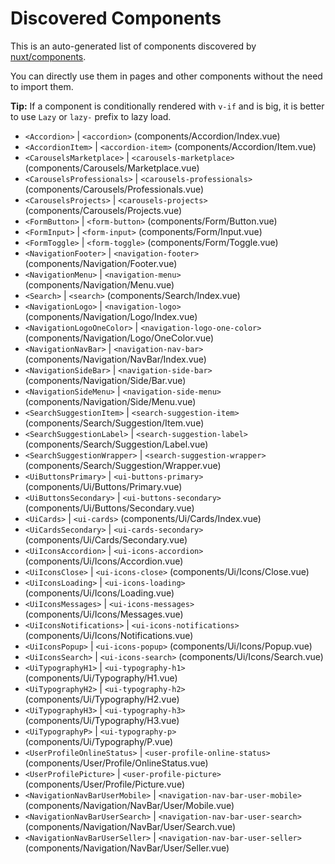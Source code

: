 # Discovered Components

This is an auto-generated list of components discovered by [nuxt/components](https://github.com/nuxt/components).

You can directly use them in pages and other components without the need to import them.

**Tip:** If a component is conditionally rendered with `v-if` and is big, it is better to use `Lazy` or `lazy-` prefix to lazy load.

- `<Accordion>` | `<accordion>` (components/Accordion/Index.vue)
- `<AccordionItem>` | `<accordion-item>` (components/Accordion/Item.vue)
- `<CarouselsMarketplace>` | `<carousels-marketplace>` (components/Carousels/Marketplace.vue)
- `<CarouselsProfessionals>` | `<carousels-professionals>` (components/Carousels/Professionals.vue)
- `<CarouselsProjects>` | `<carousels-projects>` (components/Carousels/Projects.vue)
- `<FormButton>` | `<form-button>` (components/Form/Button.vue)
- `<FormInput>` | `<form-input>` (components/Form/Input.vue)
- `<FormToggle>` | `<form-toggle>` (components/Form/Toggle.vue)
- `<NavigationFooter>` | `<navigation-footer>` (components/Navigation/Footer.vue)
- `<NavigationMenu>` | `<navigation-menu>` (components/Navigation/Menu.vue)
- `<Search>` | `<search>` (components/Search/Index.vue)
- `<NavigationLogo>` | `<navigation-logo>` (components/Navigation/Logo/Index.vue)
- `<NavigationLogoOneColor>` | `<navigation-logo-one-color>` (components/Navigation/Logo/OneColor.vue)
- `<NavigationNavBar>` | `<navigation-nav-bar>` (components/Navigation/NavBar/Index.vue)
- `<NavigationSideBar>` | `<navigation-side-bar>` (components/Navigation/Side/Bar.vue)
- `<NavigationSideMenu>` | `<navigation-side-menu>` (components/Navigation/Side/Menu.vue)
- `<SearchSuggestionItem>` | `<search-suggestion-item>` (components/Search/Suggestion/Item.vue)
- `<SearchSuggestionLabel>` | `<search-suggestion-label>` (components/Search/Suggestion/Label.vue)
- `<SearchSuggestionWrapper>` | `<search-suggestion-wrapper>` (components/Search/Suggestion/Wrapper.vue)
- `<UiButtonsPrimary>` | `<ui-buttons-primary>` (components/Ui/Buttons/Primary.vue)
- `<UiButtonsSecondary>` | `<ui-buttons-secondary>` (components/Ui/Buttons/Secondary.vue)
- `<UiCards>` | `<ui-cards>` (components/Ui/Cards/Index.vue)
- `<UiCardsSecondary>` | `<ui-cards-secondary>` (components/Ui/Cards/Secondary.vue)
- `<UiIconsAccordion>` | `<ui-icons-accordion>` (components/Ui/Icons/Accordion.vue)
- `<UiIconsClose>` | `<ui-icons-close>` (components/Ui/Icons/Close.vue)
- `<UiIconsLoading>` | `<ui-icons-loading>` (components/Ui/Icons/Loading.vue)
- `<UiIconsMessages>` | `<ui-icons-messages>` (components/Ui/Icons/Messages.vue)
- `<UiIconsNotifications>` | `<ui-icons-notifications>` (components/Ui/Icons/Notifications.vue)
- `<UiIconsPopup>` | `<ui-icons-popup>` (components/Ui/Icons/Popup.vue)
- `<UiIconsSearch>` | `<ui-icons-search>` (components/Ui/Icons/Search.vue)
- `<UiTypographyH1>` | `<ui-typography-h1>` (components/Ui/Typography/H1.vue)
- `<UiTypographyH2>` | `<ui-typography-h2>` (components/Ui/Typography/H2.vue)
- `<UiTypographyH3>` | `<ui-typography-h3>` (components/Ui/Typography/H3.vue)
- `<UiTypographyP>` | `<ui-typography-p>` (components/Ui/Typography/P.vue)
- `<UserProfileOnlineStatus>` | `<user-profile-online-status>` (components/User/Profile/OnlineStatus.vue)
- `<UserProfilePicture>` | `<user-profile-picture>` (components/User/Profile/Picture.vue)
- `<NavigationNavBarUserMobile>` | `<navigation-nav-bar-user-mobile>` (components/Navigation/NavBar/User/Mobile.vue)
- `<NavigationNavBarUserSearch>` | `<navigation-nav-bar-user-search>` (components/Navigation/NavBar/User/Search.vue)
- `<NavigationNavBarUserSeller>` | `<navigation-nav-bar-user-seller>` (components/Navigation/NavBar/User/Seller.vue)
